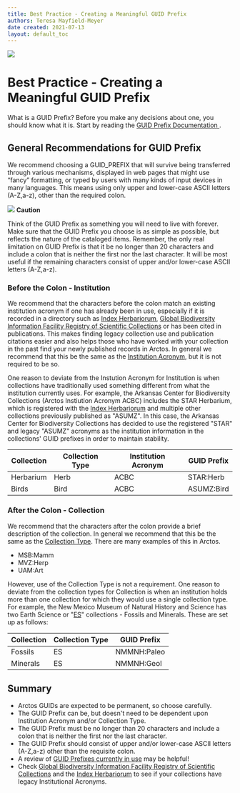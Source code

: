 ```yaml
---
title: Best Practice - Creating a Meaningful GUID Prefix 
authors: Teresa Mayfield-Meyer
date created: 2021-07-13
layout: default_toc
---
```


![](https://raw.githubusercontent.com/ArctosDB/documentation-wiki/gh-pages/tutorial_images/Bear%20Work%20in%20Progress.JPG)

# Best Practice - Creating a Meaningful GUID Prefix 

What is a GUID Prefix? Before you make any decisions about one, you should know what it is. Start by reading the [GUID Prefix Documentation ](https://handbook.arctosdb.org/documentation/catalog.html#guid-prefix).

## General Recommendations for GUID Prefix 

We recommend choosing a GUID_PREFIX that will survive being transferred through various mechanisms, displayed in web pages that might use “fancy” formatting, or typed by users with many kinds of input devices in many languages. This means using only upper and lower-case ASCII letters (A-Z,a-z), other than the required colon. 

![](https://raw.githubusercontent.com/ArctosDB/documentation-wiki/gh-pages/tutorial_images/Bear%20Caution.jpg) **Caution**  

Think of the GUID Prefix as something you will need to live with forever. Make sure that the GUID Prefix you choose is as simple as possible, but reflects the nature of the cataloged items. Remember, the only real limitation on GUID Prefix is that it be no longer than 20 characters and include a colon that is neither the first nor the last character. It will be most useful if the remaining characters consist of upper and/or lower-case ASCII letters (A-Z,a-z).

### Before the Colon - Institution

We recommend that the characters before the colon match an existing institution acronym if one has already been in use, especially if it is recorded in a directory such as <a href="http://sweetgum.nybg.org/science/ih/" class="external">Index Herbariorum</a>, <a href="https://www.gbif.org/grscicoll">Global Biodiversity Information Facility Registry of Scientific Collections</a> or has been cited in publications. This makes finding legacy collection use and publication citations easier and also helps those who have worked with your collection in the past find your newly published records in Arctos. In general we recommend that this be the same as the <a href="https://handbook.arctosdb.org/documentation/catalog.html#institution-acronym" class="external">Institution Acronym</a>, but it is not required to be so.

One reason to deviate from the Instution Acronym for Institution is when collections have traditionally used something different from what the institution currently uses. For example, the Arkansas Center for Biodiversity Collections (Arctos Instiution Acronym ACBC) includes the STAR Herbarium, which is registered with the <a href="http://sweetgum.nybg.org/science/ih/herbarium-details/?irn=123984" class="external">Index Herbariorum</a> and multiple other collections previously published as "ASUMZ". In this case, the Arkansas Center for Biodiversity Collections has decided to use the registered "STAR" and legacy "ASUMZ" acronyms as the institution information in the collections' GUID prefixes in order to maintain stability.

Collection | Collection Type | Institution Acronym | GUID Prefix 
  -- | -- | -- | -- 
Herbarium | Herb | ACBC | STAR:Herb 
Birds | Bird | ACBC | ASUMZ:Bird


### After the Colon - Collection 

We recommend that the characters after the colon provide a brief description of the collection. In general we recommend that this be the same as the <a href="https://arctos.database.museum/info/ctDocumentation.cfm?table=ctcollection_cde" class="external">Collection Type</a>. There are many examples of this in Arctos.

 - MSB:Mamm
 - MVZ:Herp
 - UAM:Art
 
However, use of the Collection Type is not a requirement. One reason to deviate from the collection types for Collection is when an institution holds more than one collection for which they would use a single collection type. For example, the New Mexico Museum of Natural History and Science has two Earth Science or "<a href="https://arctos.database.museum/info/ctDocumentation.cfm?table=ctcollection_cde#es" class="external">ES</a>" collections - Fossils and Minerals. These are set up as follows:

Collection | Collection Type | GUID Prefix 
  -- | -- | -- 
Fossils | ES | NMMNH:Paleo 
Minerals | ES | NMMNH:Geol 


## Summary

 - Arctos GUIDs are expected to be permanent, so choose carefully.
 - The GUID Prefix can be, but doesn't need to be dependent upon Institution Acronym and/or Collection Type.
 - The GUID Prefix must be no longer than 20 characters and include a colon that is neither the first nor the last character.
 - The GUID Prefix should consist of upper and/or lower-case ASCII letters (A-Z,a-z) other than the requisite colon.
 - A review of <a href="https://arctos.database.museum/home.cfm" class="external">GUID Prefixes currently in use</a> may be helpful!
  - Check <a href="https://www.gbif.org/grscicoll">Global Biodiversity Information Facility Registry of Scientific Collections</a> and the <a href="http://sweetgum.nybg.org/science/ih/herbarium-details/?irn=123984" class="external">Index Herbariorum</a> to see if your collections have legacy Institutional Acronyms.

